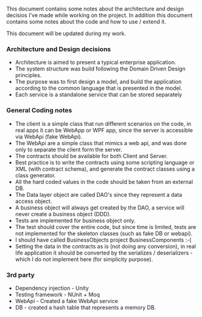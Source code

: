 This document contains some notes about the architecture and design decisios I've made while working on the project. In addition this document contains some notes about the code and how to use / extend it.

This document will be updated during my work.

### Architecture and Design decisions ###

- Architecture is aimed to present a typical enterprise application.
- The system structure was build following the Domain Driven Design principles.
- The purpose was to first design a model, and build the application according to the common language that is presented in the model.
- Each service is a standalone service that can be stored separately

### General Coding notes ###

- The client is a simple class that run different scenarios on the code, in real apps it can be WebApp or WPF app, since the server is accessible via WebApi (fake WebApi).
- The WebApi are a simple class that mimics a web api, and was done only to separate the client form the server.
- The contracts should be available for both Client and Server.
- Best practice is to write the contracts using some scripting language or XML (with contract schema), and generate the contract classes using a class generator.
- All the hard coded values in the code should be taken from an external DB.
- The Data layer object are called DAO's since they represent a data access object.
- A business object will always get created by the DAO, a service will never create a business object (DDD).
- Tests are implemented for business object only.
- The test should cover the entire code, but since time is limited, tests are not implemented for the skeleton classes (such as fake DB or webapi).
- I should have called BusinessObjects project BusinessComponents :-(
- Setting the data in the contracts as is (not doing any conversion), in real life application it should be converted by the
serializes / deserializers - which I do not implement here (for simplicity purpose).

### 3rd party ###

- Dependency injection - Unity
- Testing framework - NUnit + Moq
- WebApi - Created a fake WebApi service
- DB - created a hash table that represents a memory DB.


